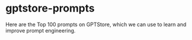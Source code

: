 # gptstore-prompts
Here are the Top 100 prompts on GPTStore, which we can use to learn and improve prompt engineering.
